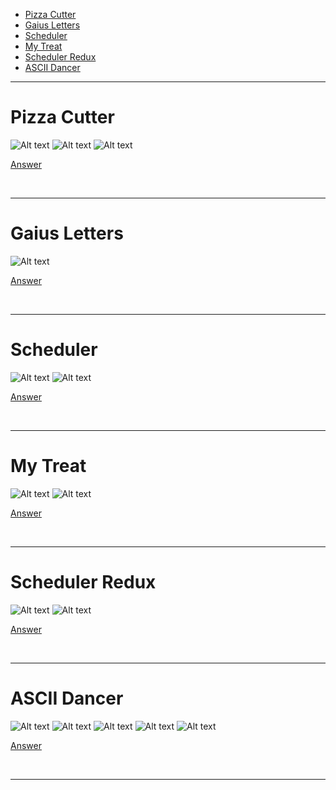 - [Pizza Cutter](#Pizza-Cutter)
- [Gaius Letters](#Gaius-Letters)
- [Scheduler](#Scheduler)
- [My Treat](#My-Treat)
- [Scheduler Redux](#Scheduler-Redux)
- [ASCII Dancer](#ASCII-Dancer)

<hr>

# Pizza Cutter

![Alt text](Images/Pizza%20Cutter%201.png)
![Alt text](Images/Pizza%20Cutter%202.png)
![Alt text](Images/Pizza%20Cutter%203.png)

[Answer](Codes/pizza.py)

<br/><hr>

# Gaius Letters

![Alt text](Images/Gaius%20Letters.png)

[Answer](Codes/gaius.py)

<br/><hr>

# Scheduler

![Alt text](Images/Scheduler%201.png)
![Alt text](Images/Scheduler%202.png)

[Answer](Codes/scheduler.py)

<br/><hr>

# My Treat

![Alt text](Images/My%20Treat%201.png)
![Alt text](Images/My%20Treat%202.png)

[Answer](Codes/mytreat.py)

<br/><hr>

# Scheduler Redux

![Alt text](Images/Scheduler%20Redux%201.png)
![Alt text](Images/Scheduler%20Redux%202.png)

[Answer](Codes/schedulerredux.py)

<br/><hr>

# ASCII Dancer

![Alt text](Images/ASCII%20Dancer%201.png)
![Alt text](Images/ASCII%20Dancer%202.png)
![Alt text](Images/ASCII%20Dancer%203.png)
![Alt text](Images/ASCII%20Dancer%204.png)
![Alt text](Images/ASCII%20Dancer%205.png)

[Answer](Codes/asciidancer.py)

<br/><hr>